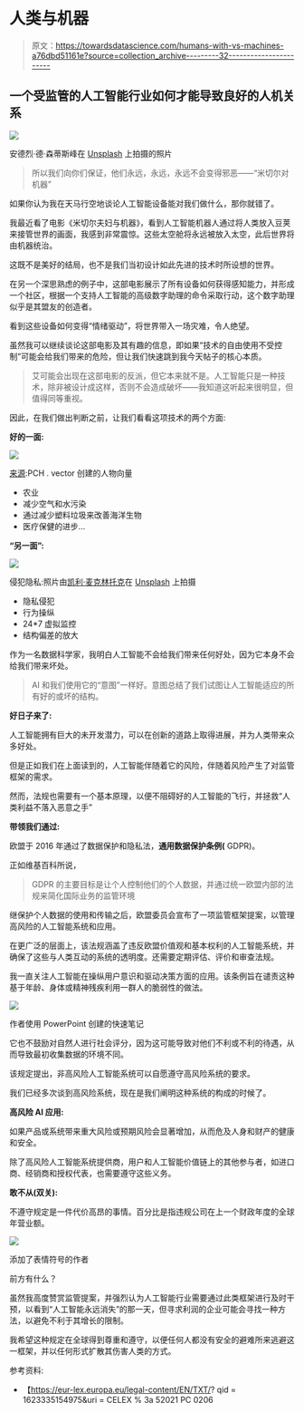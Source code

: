 # 人类与机器

> 原文：<https://towardsdatascience.com/humans-with-vs-machines-a76dbd51161e?source=collection_archive---------32----------------------->

## 一个受监管的人工智能行业如何才能导致良好的人机关系

![](img/409623376097c6be50137aef5dee936c.png)

安德烈·德·森蒂斯峰在 [Unsplash](https://unsplash.com/s/photos/good-and-bad-robot?utm_source=unsplash&utm_medium=referral&utm_content=creditCopyText) 上拍摄的照片

> 所以我们向你们保证，他们永远，永远，永远不会变得邪恶——“米切尔对机器”

如果你认为我在天马行空地谈论人工智能设备能对我们做什么，那你就错了。

我最近看了电影《米切尔夫妇与机器》，看到人工智能机器人通过将人类放入豆荚来接管世界的画面，我感到非常震惊。这些太空舱将永远被放入太空，此后世界将由机器统治。

这既不是美好的结局，也不是我们当初设计如此先进的技术时所设想的世界。

在另一个深思熟虑的例子中，这部电影展示了所有设备如何获得感知能力，并形成一个社区，根据一个支持人工智能的高级数字助理的命令采取行动，这个数字助理似乎是其盟友的创造者。

看到这些设备如何变得“情绪驱动”，将世界带入一场灾难，令人绝望。

虽然我可以继续谈论这部电影及其有趣的信息，即如果“技术的自由使用不受控制”可能会给我们带来的危险，但让我们快速跳到我今天帖子的核心本质。

> 艾可能会出现在这部电影的反派，但它本来就不是。人工智能只是一种技术，除非被设计成这样，否则不会造成破坏——我知道这听起来很明显，但值得同等重视。

因此，在我们做出判断之前，让我们看看这项技术的两个方面:

**好的一面:**

![](img/9afd273f10e87a24736cbec1fd7e877e.png)

[来源](https://www.freepik.com/free-vector/happy-female-farmer-working-farm-feed-population-flat-vector-illustration-cartoon-farm-with-automation-technology_10172819.htm#page=1&query=agriculture&position=4):PCH . vector 创建的人物向量

*   农业
*   减少空气和水污染
*   通过减少塑料垃圾来改善海洋生物
*   医疗保健的进步…

**“另一面”:**

![](img/3547358e7fbdadfbeb19821798467f01.png)

侵犯隐私:照片由[凯利·麦克林托克](https://unsplash.com/@kelli_mcclintock?utm_source=unsplash&utm_medium=referral&utm_content=creditCopyText)在 [Unsplash](https://unsplash.com/s/photos/no-entry?utm_source=unsplash&utm_medium=referral&utm_content=creditCopyText) 上拍摄

*   隐私侵犯
*   行为操纵
*   24*7 虚拟监控
*   结构偏差的放大

作为一名数据科学家，我明白人工智能不会给我们带来任何好处，因为它本身不会给我们带来坏处。

> AI 和我们使用它的“意图”一样好。意图总结了我们试图让人工智能适应的所有好的或坏的结构。

**好日子来了:**

人工智能拥有巨大的未开发潜力，可以在创新的道路上取得进展，并为人类带来众多好处。

但是正如我们在上面读到的，人工智能伴随着它的风险，伴随着风险产生了对监管框架的需求。

然而，法规也需要有一个基本原理，以便不阻碍好的人工智能的飞行，并拯救“人类利益不落入恶意之手”

**带领我们通过:**

欧盟于 2016 年通过了数据保护和隐私法，**通用数据保护条例(** GDPR)。

正如维基百科所说，

> GDPR 的主要目标是让个人控制他们的个人数据，并通过统一欧盟内部的法规来简化国际业务的监管环境

继保护个人数据的使用和传输之后，欧盟委员会宣布了一项监管框架提案，以管理高风险的人工智能系统和应用。

在更广泛的层面上，该法规涵盖了违反欧盟价值观和基本权利的人工智能系统，并确保了这些与人类互动的系统的透明度。还需要定期评估、评价和审查法规。

我一直关注人工智能在操纵用户意识和驱动决策方面的应用。该条例旨在谴责这种基于年龄、身体或精神残疾利用一群人的脆弱性的做法。

![](img/cdea2ebb94310ca2a537227bbdd02e36.png)

作者使用 PowerPoint 创建的快速笔记

它也不鼓励对自然人进行社会评分，因为这可能导致对他们不利或不利的待遇，从而导致最初收集数据的环境不同。

该规定提出，非高风险人工智能系统可以自愿遵守高风险系统的要求。

我们已经多次谈到高风险系统，现在是我们阐明这种系统的构成的时候了。

**高风险 AI 应用:**

如果产品或系统带来重大风险或预期风险会显著增加，从而危及人身和财产的健康和安全。

除了高风险人工智能系统提供商，用户和人工智能价值链上的其他参与者，如进口商、经销商和授权代表，也需要遵守这些义务。

**敢不从(双关):**

不遵守规定是一件代价高昂的事情。百分比是指违规公司在上一个财政年度的全球年营业额。

![](img/031f0c0986b20b7364b73bd58f738364.png)

添加了表情符号的作者

前方有什么？

虽然我高度赞赏监管提案，并强烈认为人工智能行业需要通过此类框架进行及时干预，以看到“人工智能永远消失”的那一天，但寻求利润的企业可能会寻找一种方法，以避免不利于其增长的限制。

我希望这种规定在全球得到尊重和遵守，以便任何人都没有安全的避难所来逃避这一框架，并以任何形式扩散其伤害人类的方式。

参考资料:

*   【https://eur-lex.europa.eu/legal-content/EN/TXT/? qid = 1623335154975&uri = CELEX % 3a 52021 PC 0206